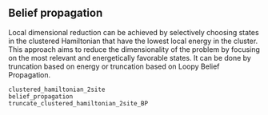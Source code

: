 ## Belief propagation

Local dimensional reduction can be achieved by selectively choosing states in the clustered Hamiltonian that have the lowest local energy in the cluster. This approach aims to reduce the dimensionality of the problem by focusing on the most relevant and energetically favorable states. It can be done by truncation based on energy or truncation based on Loopy Belief Propagation.

```@docs
clustered_hamiltonian_2site
belief_propagation
truncate_clustered_hamiltonian_2site_BP
```